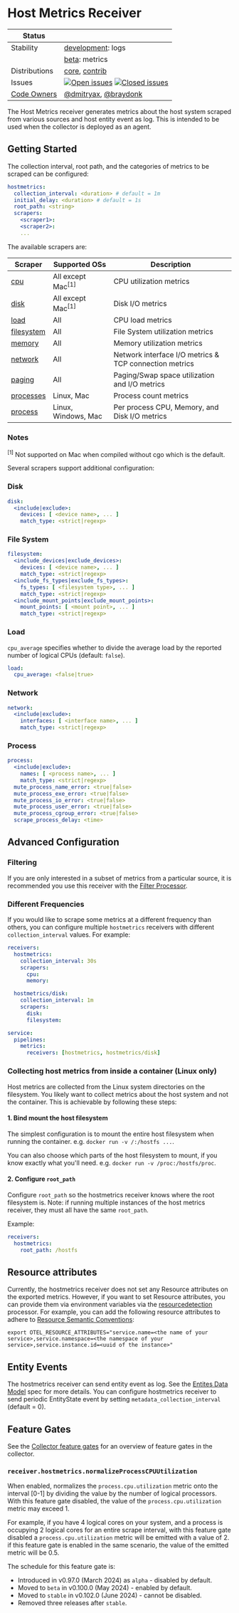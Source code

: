 # Host Metrics Receiver

<!-- status autogenerated section -->
| Status        |           |
| ------------- |-----------|
| Stability     | [development]: logs   |
|               | [beta]: metrics   |
| Distributions | [core], [contrib] |
| Issues        | [![Open issues](https://img.shields.io/github/issues-search/open-telemetry/opentelemetry-collector-contrib?query=is%3Aissue%20is%3Aopen%20label%3Areceiver%2Fhostmetrics%20&label=open&color=orange&logo=opentelemetry)](https://github.com/open-telemetry/opentelemetry-collector-contrib/issues?q=is%3Aopen+is%3Aissue+label%3Areceiver%2Fhostmetrics) [![Closed issues](https://img.shields.io/github/issues-search/open-telemetry/opentelemetry-collector-contrib?query=is%3Aissue%20is%3Aclosed%20label%3Areceiver%2Fhostmetrics%20&label=closed&color=blue&logo=opentelemetry)](https://github.com/open-telemetry/opentelemetry-collector-contrib/issues?q=is%3Aclosed+is%3Aissue+label%3Areceiver%2Fhostmetrics) |
| [Code Owners](https://github.com/open-telemetry/opentelemetry-collector-contrib/blob/main/CONTRIBUTING.md#becoming-a-code-owner)    | [@dmitryax](https://www.github.com/dmitryax), [@braydonk](https://www.github.com/braydonk) |

[development]: https://github.com/open-telemetry/opentelemetry-collector#development
[beta]: https://github.com/open-telemetry/opentelemetry-collector#beta
[core]: https://github.com/open-telemetry/opentelemetry-collector-releases/tree/main/distributions/otelcol
[contrib]: https://github.com/open-telemetry/opentelemetry-collector-releases/tree/main/distributions/otelcol-contrib
<!-- end autogenerated section -->

The Host Metrics receiver generates metrics about the host system scraped
from various sources and host entity event as log. This is intended to be 
used when the collector is deployed as an agent.

## Getting Started

The collection interval, root path, and the categories of metrics to be scraped can be
configured:

```yaml
hostmetrics:
  collection_interval: <duration> # default = 1m
  initial_delay: <duration> # default = 1s
  root_path: <string>
  scrapers:
    <scraper1>:
    <scraper2>:
    ...
```

The available scrapers are:

| Scraper      | Supported OSs                | Description                                            |
| ------------ | ---------------------------- | ------------------------------------------------------ |
| [cpu]        | All except Mac<sup>[1]</sup> | CPU utilization metrics                                |
| [disk]       | All except Mac<sup>[1]</sup> | Disk I/O metrics                                       |
| [load]       | All                          | CPU load metrics                                       |
| [filesystem] | All                          | File System utilization metrics                        |
| [memory]     | All                          | Memory utilization metrics                             |
| [network]    | All                          | Network interface I/O metrics & TCP connection metrics |
| [paging]     | All                          | Paging/Swap space utilization and I/O metrics          |
| [processes]  | Linux, Mac                   | Process count metrics                                  |
| [process]    | Linux, Windows, Mac          | Per process CPU, Memory, and Disk I/O metrics          |

[cpu]: ./internal/scraper/cpuscraper/documentation.md
[disk]: ./internal/scraper/diskscraper/documentation.md
[filesystem]: ./internal/scraper/filesystemscraper/documentation.md
[load]: ./internal/scraper/loadscraper/documentation.md
[memory]: ./internal/scraper/memoryscraper/documentation.md
[network]: ./internal/scraper/networkscraper/documentation.md
[paging]: ./internal/scraper/pagingscraper/documentation.md
[processes]: ./internal/scraper/processesscraper/documentation.md
[process]: ./internal/scraper/processscraper/documentation.md

### Notes

<sup>[1]</sup> Not supported on Mac when compiled without cgo which is the default.

Several scrapers support additional configuration:

### Disk

```yaml
disk:
  <include|exclude>:
    devices: [ <device name>, ... ]
    match_type: <strict|regexp>
```

### File System

```yaml
filesystem:
  <include_devices|exclude_devices>:
    devices: [ <device name>, ... ]
    match_type: <strict|regexp>
  <include_fs_types|exclude_fs_types>:
    fs_types: [ <filesystem type>, ... ]
    match_type: <strict|regexp>
  <include_mount_points|exclude_mount_points>:
    mount_points: [ <mount point>, ... ]
    match_type: <strict|regexp>
```

### Load

`cpu_average` specifies whether to divide the average load by the reported number of logical CPUs (default: `false`).

```yaml
load:
  cpu_average: <false|true>
```

### Network

```yaml
network:
  <include|exclude>:
    interfaces: [ <interface name>, ... ]
    match_type: <strict|regexp>
```

### Process

```yaml
process:
  <include|exclude>:
    names: [ <process name>, ... ]
    match_type: <strict|regexp>
  mute_process_name_error: <true|false>
  mute_process_exe_error: <true|false>
  mute_process_io_error: <true|false>
  mute_process_user_error: <true|false>
  mute_process_cgroup_error: <true|false>
  scrape_process_delay: <time>
```

## Advanced Configuration

### Filtering

If you are only interested in a subset of metrics from a particular source,
it is recommended you use this receiver with the
[Filter Processor](../../processor/filterprocessor).

### Different Frequencies

If you would like to scrape some metrics at a different frequency than others,
you can configure multiple `hostmetrics` receivers with different
`collection_interval` values. For example:

```yaml
receivers:
  hostmetrics:
    collection_interval: 30s
    scrapers:
      cpu:
      memory:

  hostmetrics/disk:
    collection_interval: 1m
    scrapers:
      disk:
      filesystem:

service:
  pipelines:
    metrics:
      receivers: [hostmetrics, hostmetrics/disk]
```

### Collecting host metrics from inside a container (Linux only)

Host metrics are collected from the Linux system directories on the filesystem.
You likely want to collect metrics about the host system and not the container.
This is achievable by following these steps: 

#### 1. Bind mount the host filesystem

The simplest configuration is to mount the entire host filesystem when running 
the container. e.g. `docker run -v /:/hostfs ...`.

You can also choose which parts of the host filesystem to mount, if you know 
exactly what you'll need. e.g. `docker run -v /proc:/hostfs/proc`.

#### 2. Configure `root_path`

Configure `root_path` so the hostmetrics receiver knows where the root filesystem is.
Note: if running multiple instances of the host metrics receiver, they must all have
the same `root_path`.

Example:
```yaml
receivers:
  hostmetrics:
    root_path: /hostfs
```

## Resource attributes

Currently, the hostmetrics receiver does not set any Resource attributes on the exported metrics. However, if you want to set Resource attributes, you can provide them via environment variables via the [resourcedetection](https://github.com/open-telemetry/opentelemetry-collector-contrib/tree/main/processor/resourcedetectionprocessor#environment-variable) processor. For example, you can add the following resource attributes to adhere to [Resource Semantic Conventions](https://opentelemetry.io/docs/reference/specification/resource/semantic_conventions/):

```
export OTEL_RESOURCE_ATTRIBUTES="service.name=<the name of your service>,service.namespace=<the namespace of your service>,service.instance.id=<uuid of the instance>"
```
## Entity Events

The hostmetrics receiver can send entity event as log. See the [Entites Data Model](https://github.com/open-telemetry/oteps/blob/main/text/entities/0256-entities-data-model.md#entity-events) spec for more details. You can configure hostmetrics receiver to send periodic EntityState event by setting `metadata_collection_interval` (default = 0).

## Feature Gates

See the [Collector feature gates](https://github.com/open-telemetry/opentelemetry-collector/blob/main/featuregate/README.md#collector-feature-gates) for an overview of feature gates in the collector.

### `receiver.hostmetrics.normalizeProcessCPUUtilization`

When enabled, normalizes the `process.cpu.utilization` metric onto the interval [0-1] by dividing the value by the number of logical processors. With this feature gate disabled, the value of the `process.cpu.utilization` metric may exceed 1.

For example, if you have 4 logical cores on your system, and a process is occupying 2 logical cores for an entire scrape interval, with this feature gate disabled a `process.cpu.utilization` metric will be emitted with a value of 2.  if this feature gate is enabled in the same scenario, the value of the emitted metric will be 0.5.

The schedule for this feature gate is:
- Introduced in v0.97.0 (March 2024) as `alpha` - disabled by default.
- Moved to `beta` in v0.100.0 (May 2024) - enabled by default.
- Moved to `stable` in v0.102.0 (June 2024) - cannot be disabled.
- Removed three releases after `stable`.

